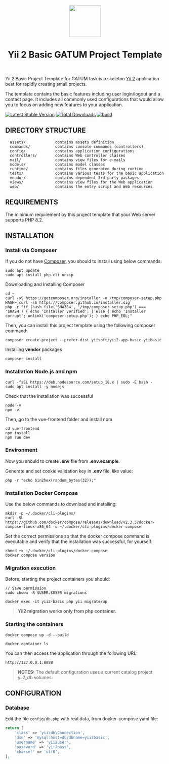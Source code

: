 <p align="center">
    <a href="https://github.com/yiisoft" target="_blank">
        <img src="https://avatars0.githubusercontent.com/u/993323" height="100px">
    </a>
    <h1 align="center">Yii 2 Basic GATUM Project Template</h1>
    <br>
</p>

Yii 2 Basic Project Template for GATUM task is a skeleton [Yii 2](https://www.yiiframework.com/) application best for
rapidly creating small projects.

The template contains the basic features including user login/logout and a contact page.
It includes all commonly used configurations that would allow you to focus on adding new
features to your application.

[![Latest Stable Version](https://img.shields.io/packagist/v/yiisoft/yii2-app-basic.svg)](https://packagist.org/packages/yiisoft/yii2-app-basic)
[![Total Downloads](https://img.shields.io/packagist/dt/yiisoft/yii2-app-basic.svg)](https://packagist.org/packages/yiisoft/yii2-app-basic)
[![build](https://github.com/yiisoft/yii2-app-basic/workflows/build/badge.svg)](https://github.com/yiisoft/yii2-app-basic/actions?query=workflow%3Abuild)

DIRECTORY STRUCTURE
-------------------

      assets/             contains assets definition
      commands/           contains console commands (controllers)
      config/             contains application configurations
      controllers/        contains Web controller classes
      mail/               contains view files for e-mails
      models/             contains model classes
      runtime/            contains files generated during runtime
      tests/              contains various tests for the basic application
      vendor/             contains dependent 3rd-party packages
      views/              contains view files for the Web application
      web/                contains the entry script and Web resources



REQUIREMENTS
------------

The minimum requirement by this project template that your Web server supports PHP 8.2.


INSTALLATION 
------------

### Install via Composer 

If you do not have [Composer](https://getcomposer.org/), you should to install using below commands:

~~~
sudo apt update
sudo apt install php-cli unzip
~~~

Downloading and Installing Composer

~~~
cd ~
curl -sS https://getcomposer.org/installer -o /tmp/composer-setup.php
HASH=`curl -sS https://composer.github.io/installer.sig`
php -r "if (hash_file('SHA384', '/tmp/composer-setup.php') === '$HASH') { echo 'Installer verified'; } else { echo 'Installer corrupt'; unlink('composer-setup.php'); } echo PHP_EOL;"
~~~

Then, you can install this project template using the following composer command:

~~~
composer create-project --prefer-dist yiisoft/yii2-app-basic yiibasic
~~~

Installing **vendor** packages

~~~
composer install
~~~

### Installation Node.js and npm

~~~
curl -fsSL https://deb.nodesource.com/setup_18.x | sudo -E bash -
sudo apt install -y nodejs
~~~

Check that the installation was successful
~~~
node -v
npm -v
~~~
Then, go to the vue-frontend folder and install npm
~~~
cd vue-frontend
npm install
npm run dev
~~~

### Environment

Now you should to create **.env** file from **.env.example**.

Generate and set cookie validation key in **.env** file, like value:

~~~
php -r "echo bin2hex(random_bytes(32));"
~~~

### Installation Docker Compose

Use the below commands to download and installing:
~~~
mkdir -p ~/.docker/cli-plugins/
curl -SL https://github.com/docker/compose/releases/download/v2.3.3/docker-compose-linux-x86_64 -o ~/.docker/cli-plugins/docker-compose
~~~

Set the correct permissions so that the docker compose command is executable and verify that the installation was 
successful, for yourself:

~~~
chmod +x ~/.docker/cli-plugins/docker-compose
docker compose version
~~~

### Migration execution

Before, starting the project containers you should:

~~~
// Save permission
sudo chown -R $USER:$USER migrations
~~~
~~~
docker exec -it yii2-basic php yii migrate/up
~~~

> **Yii2 migration works only from php container.**
>

### Starting the containers

~~~
docker compose up -d --build
~~~
~~~
docker container ls
~~~

You can then access the application through the following URL:

~~~
http://127.0.0.1:8080
~~~
> **NOTES:**
> The default configuration uses a current catalog project yii2_db volumes.



CONFIGURATION
-------------

### Database

Edit the file `config/db.php` with real data, from docker-compose.yaml file:

```php
return [
    'class' => 'yii\db\Connection',
    'dsn' => 'mysql:host=db;dbname=yii2basic',
    'username' => 'yii2user',
    'password' => 'yii2pass',
    'charset' => 'utf8',
];
```
